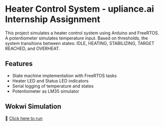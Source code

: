 # Heater Control System - upliance.ai Internship Assignment

This project simulates a heater control system using Arduino and FreeRTOS. A potentiometer simulates temperature input. Based on thresholds, the system transitions between states: IDLE, HEATING, STABILIZING, TARGET REACHED, and OVERHEAT.

## Features
- State machine implementation with FreeRTOS tasks
- Heater LED and Status LED indicators
- Serial logging of temperature and states
- Potentiometer as LM35 simulator

## Wokwi Simulation
🔗 [Click here to run](https://wokwi.com/projects/436648901922350081)
